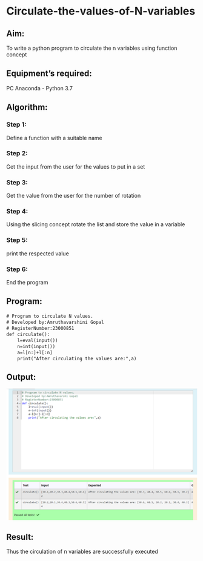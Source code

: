 # Circulate-the-values-of-N-variables
## Aim:
To write a python program to circulate the n variables using function concept
## Equipment’s required:
PC
Anaconda - Python 3.7
## Algorithm: 
### Step 1: 
Define a function with a suitable name
### Step 2:
Get the input from the user for the values to put in a set
### Step 3: 
Get the value from the user for the number of rotation
### Step 4:
Using the slicing concept rotate the list and store the value in a variable
### Step 5:
print the respected value
### Step 6:
End the program

## Program:
```
# Program to circulate N values.
# Developed by:Amruthavarshini Gopal 
# RegisterNumber:23000851
def circulate():
    l=eval(input())
    n=int(input())
    a=l[n:]+l[:n]
    print("After circulating the values are:",a)
```

## Output:
![Alt text](circulating.png)

## Result:
Thus the circulation of n variables are successfully executed
